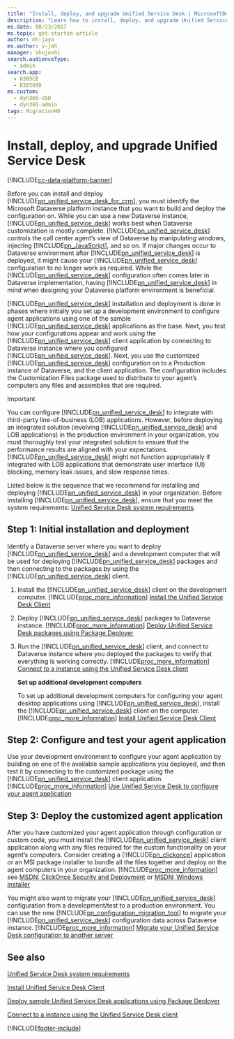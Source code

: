 ```yaml
---
title: "Install, deploy, and upgrade Unified Service Desk | MicrosoftDocs"
description: "Learn how to install, deploy, and upgrade Unified Service Desk, and also how to configure and deploy your agent application."
ms.date: 08/23/2017
ms.topic: get-started-article
author: mh-jaya
ms.author: v-jmh
manager: shujoshi
search.audienceType: 
  - admin
search.app: 
  - D365CE
  - D365USD
ms.custom: 
  - dyn365-USD
  - dyn365-admin
tags: MigrationHO
---
```

# Install, deploy, and upgrade Unified Service Desk

[!INCLUDE[cc-data-platform-banner](../../includes/cc-data-platform-banner.md)]

Before you can install and deploy [!INCLUDE[pn_unified_service_desk_for_crm](../../includes/pn-unified-service-desk-for-crm.md)], you must identify the Microsoft Dataverse platform instance that you want to build and deploy the configuration on. While you can use a new Dataverse instance, [!INCLUDE[pn_unified_service_desk](../../includes/pn-unified-service-desk.md)] works best when Dataverse customization is mostly complete. [!INCLUDE[pn_unified_service_desk](../../includes/pn-unified-service-desk.md)] controls the call center agent’s view of Dataverse by manipulating windows, injecting [!INCLUDE[pn_JavaScript](../../includes/pn-javascript.md)], and so on. If major changes occur to Dataverse environment after [!INCLUDE[pn_unified_service_desk](../../includes/pn-unified-service-desk.md)] is deployed, it might cause your [!INCLUDE[pn_unified_service_desk](../../includes/pn-unified-service-desk.md)] configuration to no longer work as required. While the [!INCLUDE[pn_unified_service_desk](../../includes/pn-unified-service-desk.md)] configuration often comes later in Dataverse implementation, having [!INCLUDE[pn_unified_service_desk](../../includes/pn-unified-service-desk.md)] in mind when designing your Dataverse platform environment is beneficial.  
  
 [!INCLUDE[pn_unified_service_desk](../../includes/pn-unified-service-desk.md)] installation and deployment is done in phases where initially you set up a development environment to configure agent applications using one of the sample [!INCLUDE[pn_unified_service_desk](../../includes/pn-unified-service-desk.md)] applications as the base. Next, you test how your configurations appear and work using the [!INCLUDE[pn_unified_service_desk](../../includes/pn-unified-service-desk.md)] client application by connecting to Dataverse instance where you configured [!INCLUDE[pn_unified_service_desk](../../includes/pn-unified-service-desk.md)]. Next, you use the customized [!INCLUDE[pn_unified_service_desk](../../includes/pn-unified-service-desk.md)] configuration on to a Production instance of Dataverse, and the client application. The configuration includes the Customization Files package used to distribute to your agent’s computers any files and assemblies that are required.  
  
> [!IMPORTANT]
>  You can configure [!INCLUDE[pn_unified_service_desk](../../includes/pn-unified-service-desk.md)] to integrate with third-party line-of-business (LOB) applications. However, before deploying an integrated solution (involving [!INCLUDE[pn_unified_service_desk](../../includes/pn-unified-service-desk.md)] and LOB applications) in the production environment in your organization, you must thoroughly test your integrated solution to ensure that the performance results are aligned with your expectations. [!INCLUDE[pn_unified_service_desk](../../includes/pn-unified-service-desk.md)] might not function appropriately if integrated with LOB applications that demonstrate user interface (UI) blocking, memory leak issues, and slow response times.  
  
 Listed below is the sequence that we recommend for installing and deploying [!INCLUDE[pn_unified_service_desk](../../includes/pn-unified-service-desk.md)] in your organization. Before installing [!INCLUDE[pn_unified_service_desk](../../includes/pn-unified-service-desk.md)], ensure that you meet the system requirements: [Unified Service Desk system requirements](../../unified-service-desk/admin/unified-service-desk-system-requirements.md).  
  
## Step 1: Initial installation and deployment  
 Identify a Dataverse server where you want to deploy [!INCLUDE[pn_unified_service_desk](../../includes/pn-unified-service-desk.md)] and a development computer that will be used for deploying [!INCLUDE[pn_unified_service_desk](../../includes/pn-unified-service-desk.md)] packages and then connecting to the packages by using the [!INCLUDE[pn_unified_service_desk](../../includes/pn-unified-service-desk.md)] client.  
  
1. Install the [!INCLUDE[pn_unified_service_desk](../../includes/pn-unified-service-desk.md)] client on the development computer. [!INCLUDE[proc_more_information](../../includes/proc-more-information.md)] [Install the Unified Service Desk Client](../../unified-service-desk/admin/install-upgrade-unified-service-desk-client.md)  
  
2. Deploy [!INCLUDE[pn_unified_service_desk](../../includes/pn-unified-service-desk.md)] packages to Dataverse instance. [!INCLUDE[proc_more_information](../../includes/proc-more-information.md)] [Deploy Unified Service Desk packages using Package Deployer](../../unified-service-desk/admin/deploy-sample-unified-service-desk-applications-using-package-deployer.md)  
  
3. Run the [!INCLUDE[pn_unified_service_desk](../../includes/pn-unified-service-desk.md)] client, and connect to Dataverse instance where you deployed the packages to verify that everything is working correctly. [!INCLUDE[proc_more_information](../../includes/proc-more-information.md)] [Connect to a instance using the Unified Service Desk client](../../unified-service-desk/admin/connect-dynamics-365-instance-using-unified-service-desk-client.md)  
  
   **Set up additional development computers**  
  
   To set up additional development computers for configuring your agent desktop applications using [!INCLUDE[pn_unified_service_desk](../../includes/pn-unified-service-desk.md)], install the [!INCLUDE[pn_unified_service_desk](../../includes/pn-unified-service-desk.md)] client on the computer. [!INCLUDE[proc_more_information](../../includes/proc-more-information.md)] [Install Unified Service Desk Client](../../unified-service-desk/admin/install-upgrade-deploy-unified-service-desk.md)  
  
## Step 2: Configure and test your agent application  
 Use your development environment to configure your agent application by building on one of the available sample applications you deployed, and then test it by connecting to the customized package using the [!INCLUDE[pn_unified_service_desk](../../includes/pn-unified-service-desk.md)] client application. [!INCLUDE[proc_more_information](../../includes/proc-more-information.md)] [Use Unified Service Desk to configure your agent application](../../unified-service-desk/configure-agent-application-unified-service-desk.md)  
  
## Step 3: Deploy the customized agent application  
 After you have customized your agent application through configuration or custom code, you must install the [!INCLUDE[pn_unified_service_desk](../../includes/pn-unified-service-desk.md)] client application along with any files required for the custom functionality on your agent’s computers. Consider creating a [!INCLUDE[pn_clickonce](../../includes/pn-clickonce.md)] application or an MSI package installer to bundle all the files together and deploy on the agent computers in your organization. [!INCLUDE[proc_more_information](../../includes/proc-more-information.md)] see [MSDN: ClickOnce Security and Deployment](/previous-versions/visualstudio/visual-studio-2015/deployment/clickonce-security-and-deployment) or [MSDN: Windows Installer](https://msdn.microsoft.com/library/cc185688\(v=vs.85\).aspx)  
  
 You might also want to migrate your [!INCLUDE[pn_unified_service_desk](../../includes/pn-unified-service-desk.md)] configuration from a development/test to a production environment. You can use the new [!INCLUDE[pn_configuration_migration_tool](../../includes/pn-configuration-migration-tool.md)] to migrate your [!INCLUDE[pn_unified_service_desk](../../includes/pn-unified-service-desk.md)] configuration data across Dataverse instance. [!INCLUDE[proc_more_information](../../includes/proc-more-information.md)] [Migrate your Unified Service Desk configuration to another server](../../unified-service-desk/admin/migrate-unified-service-desk-configuration-dynamics-365-server.md)  
    
  
## See also  
 [Unified Service Desk system requirements](../../unified-service-desk/admin/unified-service-desk-system-requirements.md)  
  
 [Install Unified Service Desk Client](../../unified-service-desk/admin/install-upgrade-unified-service-desk-client.md)  
  
 [Deploy sample Unified Service Desk applications using Package Deployer](../../unified-service-desk/admin/deploy-sample-unified-service-desk-applications-using-package-deployer.md)  
  
 [Connect to a instance using the Unified Service Desk client](../../unified-service-desk/admin/connect-dynamics-365-instance-using-unified-service-desk-client.md)   
 


[!INCLUDE[footer-include](../../includes/footer-banner.md)]
